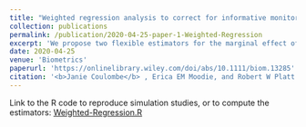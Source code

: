 ```yaml
---
title: "Weighted regression analysis to correct for informative monitoring times and confounders in longitudinal studies"
collection: publications
permalink: /publication/2020-04-25-paper-1-Weighted-Regression
excerpt: 'We propose two flexible estimators for the marginal effect of a binary intervention on a continuous longitudinal outcome in settings subject to informative monitoring times and confounding.'
date: 2020-04-25
venue: 'Biometrics'
paperurl: 'https://onlinelibrary.wiley.com/doi/abs/10.1111/biom.13285'
citation: '<b>Janie Coulombe</b> , Erica EM Moodie, and Robert W Platt. (2020). &quot;Weighted regression analysis to correct for informative monitoring times and confounders in longitudinal studies.&quot; <i>Biometrics</i>. In press.'
---
```


Link to the R code to reproduce simulation studies, or to compute the estimators: <a href="https://github.com/JanieCoulombeStat/CodeR_Weighted-Regression"> Weighted-Regression.R </a>

